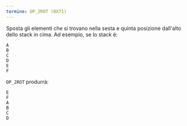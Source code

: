 ```yaml
---
termine: OP_2ROT (0X71)
---
```


Sposta gli elementi che si trovano nella sesta e quinta posizione dall'alto dello stack in cima. Ad esempio, se lo stack è:

```text
A
B
C
D
E
F
```

`OP_2ROT` produrrà:

```text
E
F
A
B
C
D
```